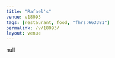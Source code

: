 ```yaml
---
title: "Rafael's"
venue: v18093
tags: [restaurant, food, "fhrs:663381"]
permalink: /v/18093/
layout: venue
---
```

null